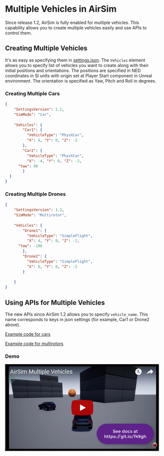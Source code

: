 # Multiple Vehicles in AirSim

Since release 1.2, AirSim is fully enabled for multiple vehicles. This capability allows you to create multiple vehicles easily and use APIs to control them.

## Creating Multiple Vehicles
It's as easy as specifying them in [settings.json](settings.md). The `Vehicles` element allows you to specify list of vehicles you want to create along with their initial positions and orientations. The positions are specified in NED coordinates in SI units with origin set at Player Start component in Unreal environment. The orientation is specified as Yaw, Pitch and Roll in degrees.

### Creating Multiple Cars
```json
{
	"SettingsVersion": 1.2,
	"SimMode": "Car",
	
	"Vehicles": {
		"Car1": {
		  "VehicleType": "PhysXCar",
		  "X": 4, "Y": 0, "Z": -2
		},
		"Car2": {
		  "VehicleType": "PhysXCar",
		  "X": -4, "Y": 0, "Z": -2,
      "Yaw": 90
		}
  }
}
```

### Creating Multiple Drones
```json
{
	"SettingsVersion": 1.2,
	"SimMode": "Multirotor",
	
	"Vehicles": {
		"Drone1": {
		  "VehicleType": "SimpleFlight",
		  "X": 4, "Y": 0, "Z": -2,
      "Yaw": -180
		},
		"Drone2": {
		  "VehicleType": "SimpleFlight",
		  "X": 8, "Y": 0, "Z": -2
		}

    }
}
```

## Using APIs for Multiple Vehicles
The new APIs since AirSim 1.2 allows you to specify `vehicle_name`. This name corresponds to keys in json settings (for example, Car1 or Drone2 above). 

[Example code for cars](https://github.com/Microsoft/AirSim/tree/master/PythonClient//car/multi_agent_car.py)

[Example code for multirotors](https://github.com/Microsoft/AirSim/tree/master/PythonClient//multirotor/multi_agent_drone.py)

### Demo
[![AirSimMultiple Vehicles Demo Video](images/demo_multi_vehicles.png)](https://youtu.be/35dgcuLuF5M)
